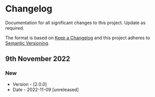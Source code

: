# Changelog

Documentation for all significant changes to this project. Update as required.

The format is based on [Keep a Changelog](http://keepachangelog.com/en/1.0.0/)
and this project adheres to [Semantic Versioning](http://semver.org/spec/v2.0.0.html).

## 9th November 2022

### New

 * Version - [2.0.0]
 * Date - 2022-11-09 [unreleased]
